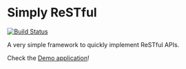 # Simply ReSTful

[![Build Status](https://travis-ci.com/gabrielbazan/simply-restful.svg?branch=master)](https://travis-ci.com/gabrielbazan/simply-restful)

A very simple framework to quickly implement ReSTful APIs.

Check the [Demo application](https://github.com/gabrielbazan/simplyrestful-demo)!
